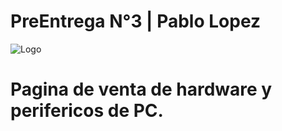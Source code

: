 
# PreEntrega N°3 | Pablo Lopez
![Logo](https://github.com/PablooGP/PreEntrega3-Lopez/blob/main/assets/img/logositioweb.png?raw=true)

# Pagina de venta de hardware y perifericos de PC.